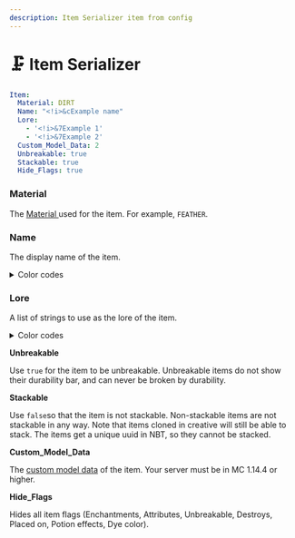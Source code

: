 ```yaml
---
description: Item Serializer item from config
---
```


# 🗜️ Item Serializer

```yaml
Item:
  Material: DIRT
  Name: "<!i>&cExample name"
  Lore:
    - '<!i>&7Example 1'
    - '<!i>&7Example 2'
  Custom_Model_Data: 2
  Unbreakable: true
  Stackable: true
  Hide_Flags: true
```

### Material

The [Material ](https://hub.spigotmc.org/javadocs/spigot/org/bukkit/Material.html)used for the item. For example, `FEATHER`.

### Name

The display name of the item.&#x20;

<details>

<summary>Color codes</summary>

We use[ MiniMessage](https://docs.advntr.dev/minimessage/format.html) to parse messages, a text format that allows colors, links, hoverables, and many other features. MiniMessage also provides an [editor](https://webui.advntr.dev/) for you to build your messages! Check out the default colors below:

![](https://cjcrafter.gitbook.io/\~gitbook/image?url=https%3A%2F%2F3986652622-files.gitbook.io%2F%7E%2Ffiles%2Fv0%2Fb%2Fgitbook-x-prod.appspot.com%2Fo%2Fspaces%252FIIUkVnlH40vVBzLhWWQ8%252Fuploads%252FKGRabEyd4A8CuFORQtzj%252F181638380-921e157d-15d2-46ab-abe6-189ce1795b9b.png%3Falt%3Dmedia%26token%3D4a5b014b-f136-4833-8065-277926d8bfa3\&width=300\&dpr=4\&quality=100\&sign=cb0fd7d095a6f664f1547a837cc5bcd442f103878855df0d62d13261151a4d25)

</details>

### Lore

A list of strings to use as the lore of the item.

<details>

<summary>Color codes</summary>

We use[ MiniMessage](https://docs.advntr.dev/minimessage/format.html) to parse messages, a text format that allows colors, links, hoverables, and many other features. MiniMessage also provides an [editor](https://webui.advntr.dev/) for you to build your messages! Check out the default colors below:

![](https://cjcrafter.gitbook.io/\~gitbook/image?url=https%3A%2F%2F3986652622-files.gitbook.io%2F%7E%2Ffiles%2Fv0%2Fb%2Fgitbook-x-prod.appspot.com%2Fo%2Fspaces%252FIIUkVnlH40vVBzLhWWQ8%252Fuploads%252FKGRabEyd4A8CuFORQtzj%252F181638380-921e157d-15d2-46ab-abe6-189ce1795b9b.png%3Falt%3Dmedia%26token%3D4a5b014b-f136-4833-8065-277926d8bfa3\&width=300\&dpr=4\&quality=100\&sign=cb0fd7d095a6f664f1547a837cc5bcd442f103878855df0d62d13261151a4d25)

</details>



**Unbreakable**

Use `true` for the item to be unbreakable. Unbreakable items do not show their durability bar, and can never be broken by durability.



**Stackable**

Use `false`so that the item is not stackable. Non-stackable items are not stackable in any way. Note that items cloned in creative will still be able to stack. The items get a unique uuid in NBT, so they cannot be stacked.



**Custom\_Model\_Data**

The [custom model data](https://www.planetminecraft.com/forums/communities/texturing/new-1-14-custom-item-models-tuto-578834/) of the item. Your server must be in MC 1.14.4 or higher.



**Hide\_Flags**

Hides all item flags (Enchantments, Attributes, Unbreakable, Destroys, Placed on, Potion effects, Dye color).
